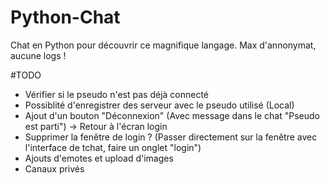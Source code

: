 # Python-Chat
Chat en Python pour découvrir ce magnifique langage.
Max d'annonymat, aucune logs !

#TODO
- Vérifier si le pseudo n'est pas déjà connecté
- Possiblité d'enregistrer des serveur avec le pseudo utilisé (Local)
- Ajout d'un bouton "Déconnexion" (Avec message dans le chat "Pseudo est parti") -> Retour à l'écran login
- Supprimer la fenêtre de login ? (Passer directement sur la fenêtre avec l'interface de tchat, faire un onglet "login")
- Ajouts d'emotes et upload d'images
- Canaux privés